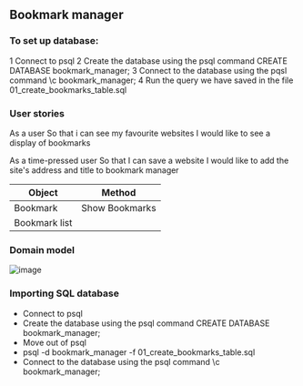 ## Bookmark manager

### To set up database:

  1 Connect to psql
  2 Create the database using the psql command CREATE DATABASE bookmark_manager;
  3 Connect to the database using the pqsl command \c bookmark_manager;
  4 Run the query we have saved in the file 01_create_bookmarks_table.sql


### User stories

As a user
So that i can see my favourite websites
I would like to see a display of bookmarks

As a time-pressed user
So that I can save a website
I would like to add the site's address and title to bookmark manager

| Object        | Method      |
| -----------   | ----------- |
| Bookmark      | Show Bookmarks|
| Bookmark list |             |


### Domain model
![image](https://user-images.githubusercontent.com/95698256/158204600-a6ab93a7-d177-406a-90da-c850e6bc3bb4.png)

### Importing SQL database

- Connect to psql
- Create the database using the psql command CREATE DATABASE bookmark_manager;
- Move out of psql
- psql -d bookmark_manager -f 01_create_bookmarks_table.sql 
- Connect to the database using the psql command \c bookmark_manager;
